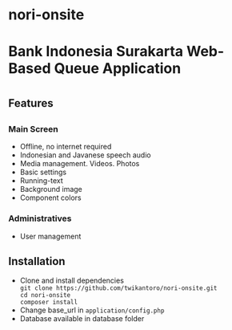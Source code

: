 # nori-onsite

<h1>Bank Indonesia Surakarta Web-Based Queue Application<h1>
  <h2>Features<h2>
    <h3>Main Screen</h3>
    <ul>
      <li>Offline, no internet required</li>
      <li>Indonesian and Javanese speech audio</li>
      <li>Media management. Videos. Photos</li>
      <li>Basic settings</li>
      <li>Running-text</li>
        <li>Background image</li>
        <li>Component colors</li>
    </ul>
    <h3>Administratives</h3>
    <ul>
      <li>User management</li>
    </ul>
    <h2>Installation</h2>
    <ul>
      <li>Clone and install dependencies</li>
      <code>git clone https://github.com/twikantoro/nori-onsite.git</code>
      <br />
      <code>cd nori-onsite</code>
      <br />
      <code>composer install</code>
      <li>Change base_url in <code>application/config.php</code></li>
      <li>Database available in database folder</li>
